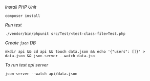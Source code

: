 *Install PHP Unit*
```
composer install
```

*Run test*
```
./vendor/bin/phpunit src/Test/<test-class-file>Test.php
```

*Create `json` DB*
```
mkdir api && cd api && touch data.json && echo '{"users": []}' > data.json && json-server --watch data.jso
```

*To run test api server*

```json-server --watch api/data.json```
